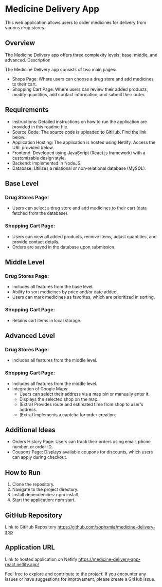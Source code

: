 # Medicine Delivery App

This web application allows users to order medicines for delivery from various drug stores.
## Overview

The Medicine Delivery app offers three complexity levels: base, middle, and advanced.
Description

The Medicine Delivery app consists of two main pages:

* Shops Page: Where users can choose a drug store and add medicines to their cart.
* Shopping Cart Page: Where users can review their added products, modify quantities, add contact information, and submit their order.

## Requirements

* Instructions: Detailed instructions on how to run the application are provided in this readme file.
* Source Code: The source code is uploaded to GitHub. Find the link below.
* Application Hosting: The application is hosted using Netlify. Access the URL provided below.
* Frontend: Developed using JavaScript (React.js framework) with a customizable design style.
* Backend: Implemented in NodeJS.
* Database: Utilizes a relational or non-relational database (MySQL).

## Base Level

### Drug Stores Page:

* Users can select a drug store and add medicines to their cart (data fetched from the database).

### Shopping Cart Page:

* Users can view all added products, remove items, adjust quantities, and provide contact details.
* Orders are saved in the database upon submission.

## Middle Level

### Drug Stores Page:

* Includes all features from the base level.
* Ability to sort medicines by price and/or date added.
* Users can mark medicines as favorites, which are prioritized in sorting.

### Shopping Cart Page:

* Retains cart items in local storage.

## Advanced Level

### Drug Stores Page:

* Includes all features from the middle level.

### Shopping Cart Page:

* Includes all features from the middle level.
* Integration of Google Maps:
  * Users can select their address via a map pin or manually enter it.
  * Displays the selected shop on the map.
  * (Extra) Provides route and estimated time from shop to user's address.
  * (Extra) Implements a captcha for order creation.

## Additional Ideas

* Orders History Page: Users can track their orders using email, phone number, or order ID.
* Coupons Page: Displays available coupons for discounts, which users can apply during checkout.

## How to Run

1. Clone the repository.
2. Navigate to the project directory.
3. Install dependencies: npm install.
4. Start the application: npm start.

## GitHub Repository

Link to GitHub Repository
https://github.com/sophxmia/medicine-delivery-app 
## Application URL

Link to hosted application on Netlify
https://medicine-delivery-app-react.netlify.app/ 

Feel free to explore and contribute to the project! If you encounter any issues or have suggestions for improvement, please create a GitHub issue.
